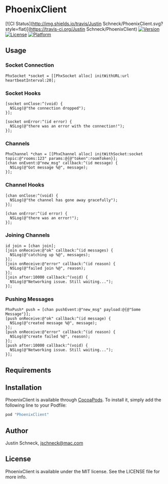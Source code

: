 # PhoenixClient

[![CI Status](http://img.shields.io/travis/Justin Schneck/PhoenixClient.svg?style=flat)](https://travis-ci.org/Justin Schneck/PhoenixClient)
[![Version](https://img.shields.io/cocoapods/v/PhoenixClient.svg?style=flat)](http://cocoapods.org/pods/PhoenixClient)
[![License](https://img.shields.io/cocoapods/l/PhoenixClient.svg?style=flat)](http://cocoapods.org/pods/PhoenixClient)
[![Platform](https://img.shields.io/cocoapods/p/PhoenixClient.svg?style=flat)](http://cocoapods.org/pods/PhoenixClient)

## Usage

### Socket Connection

```
PhxSocket *socket = [[PhxSocket alloc] initWithURL:url heartbeatInterval:20];
```

### Socket Hooks

```
[socket onClose:^(void) {
  NSLog(@"the connection dropped");
}];

[socket onError:^(id error) {
  NSLog(@"there was an error with the connection!");
}];
```

### Channels

```
PhxChannel *chan = [[PhxChannel alloc] initWithSocket:socket topic:@"rooms:123" params:@{@"token":roomToken}];
[chan onEvent:@"new_msg" callback:^(id message) {
  NSLog(@"Got message %@", message);
}];
```

### Channel Hooks

```
[chan onClose:^(void) {
  NSLog(@"the channel has gone away gracefully");
}];

[chan onError:^(id error) {
  NSLog(@"there was an error!");
}];
```

### Joining Channels

```
id join = [chan join];
[join onReceive:@"ok" callback:^(id messages) {
  NSLog(@"catching up %@", messages);
}];
[join onReceive:@"error" callback:^(id reason) {
  NSLog(@"failed join %@", reason);
}];
[join after:10000 callback:^(void) {
  NSLog(@"Networking issue. Still waiting...");
}];
```

### Pushing Messages

```
PhxPush* push = [chan pushEvent:@"new_msg" payload:@{@"Some Message"}];
[push onReceive:@"ok" callback:^(id message) {
  NSLog(@"created message %@", message);
}];
[push onReceive:@"error" callback:^(id reason) {
  NSLog(@"create failed %@", reason);
}];
[push after:10000 callback:^(void) {
  NSLog(@"Networking issue. Still waiting...");
}];
```

## Requirements

## Installation

PhoenixClient is available through [CocoaPods](http://cocoapods.org). To install
it, simply add the following line to your Podfile:

```ruby
pod "PhoenixClient"
```

## Author

Justin Schneck, jschneck@mac.com

## License

PhoenixClient is available under the MIT license. See the LICENSE file for more info.
